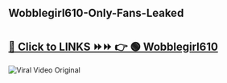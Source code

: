 
 ## Wobblegirl610-Only-Fans-Leaked

# <h2><a href="https://clipsfans.com/Wobblegirl610&ref=git">🔗 Click to LINKS ⏩⏩ 👉 🟢 Wobblegirl610 </a></h2>

<a href="https://clipsfans.com/Wobblegirl610&ref=git" rel="nofollow" data-target="animated-image.originalLink"><img src="https://i.ibb.co.com/xMMVF88/686577567.gif" alt="Viral Video Original" style="max-width: 100%; display: inline-block;" data-target="animated-image.originalImage"></a>
